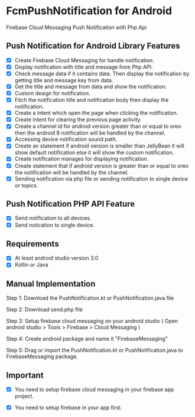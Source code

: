 # FcmPushNotification for Android
Firebase Cloud Messaging Push Notification with Php Api

## Push Notification for Android Library Features

- [x] Create Firebase Cloud Messaging for handle notification.
- [x] Display notification with title and message from Php API.
- [x] Check message data if it contains data. Then display the notification by getting title and message key from data.
- [x] Get the title and message from data and show the notification.
- [x] Custom design for notification.
- [x] Fitch the notification title and notification body then display the notification.
- [x] Create a intent which open the page when clicking the notification.
- [x] Create intent for clearing the previous page activity.
- [x] Create a channel id for android version greater than or equal to oreo then the android 8 notification will be handled by the channel.
- [x] Accessing device notification sound path.
- [x] Create an statement if android version is smaller than JellyBean it will show default notification else it will show the custom notification.
- [x] Create notification manages for displaying notification.
- [x] Create statement that if android version is greater than or equal to oreo the notification will be handled by the channel.
- [x] Sending notification via php file or sending notification to single device or topics.

## Push Notification PHP API Feature

- [x] Send notification to all devices.
- [x] Send notication to single device.

## Requirements

- [x] At least android studio version 3.0
- [x] Kotlin or Java

 ## Manual Implementation
 
 Step 1: Download the PushNotification.kt or PushNotification.java file
 
 Step 2: Download send.php file
 
 Step 3: Setup firebase cloud messaging on your android studio ( Open android studio > Tools > Firebase > Cloud Messaging )
 
 Step 4: Create android package and name it "FirebaseMessaging"
 
 Step 5: Drag or import the PushNotification.kt or PushNotification.java to FirebaseMessaging package.
 
 ## Important
 
 - [x] You need to setup firebase cloud messaging in your firebase app project.
 - [x] You need to setup firebase in your app first.

